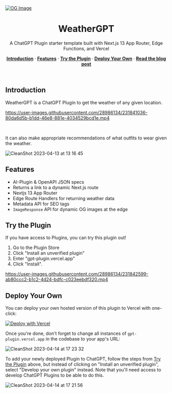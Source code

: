 <a href="https://github.com/steven-tey/weathergpt">
   <img src="https://gpt-plugin.vercel.app/opengraph-image.png" alt="OG Image">
</a>

<h1 align="center">WeatherGPT</h3>

<p align="center">
   A ChatGPT Plugin starter template built with Next.js 13 App Router, Edge Functions, and Vercel
</p>

<p align="center">
  <a href="#introduction"><strong>Introduction</strong></a> ·
  <a href="#features"><strong>Features</strong></a> ·
  <a href="#try-the-plugin"><strong>Try the Plugin</strong></a> ·
  <a href="#deploy-your-own"><strong>Deploy Your Own</strong></a> ·
  <a href="https://steventey.com/blog/chatgpt-plugin"><strong>Read the blog post</strong></a>
</p>
<br/>

## Introduction

WeatherGPT is a ChatGPT Plugin to get the weather of any given location.

https://user-images.githubusercontent.com/28986134/231841036-80da6d5b-b1dd-46e8-881e-4034529bcd1e.mp4

<br/>

It can also make appropriate recommendations of what outfits to wear given the weather.

![CleanShot 2023-04-13 at 13 16 45](https://user-images.githubusercontent.com/28986134/231851083-4a00ffd8-9372-42b4-a3c8-534b0435ee25.png)

## Features

- AI-Plugin & OpenAPI JSON specs
- Returns a link to a dynamic Next.js route
- Nextjs 13 App Router
- Edge Route Handlers for returning weather data
- Metadata API for SEO tags
- `ImageResponse` API for dynamic OG images at the edge

## Try the Plugin

If you have access to Plugins, you can try this plugin out!

1. Go to the Plugin Store
2. Click "Install an unverified plugin"
3. Enter "gpt-plugin.vercel.app"
4. Click "Install".

https://user-images.githubusercontent.com/28986134/231842599-ab80ccc2-b1c2-4d24-bdfc-c023eebdf320.mp4

## Deploy Your Own

You can deploy your own hosted version of this plugin to Vercel with one-click:

[![Deploy with Vercel](https://vercel.com/button)](https://vercel.com/new/clone?demo-title=WeatherGPT+%E2%80%93%C2%A0ChatGPT+Plugin+Starter&demo-description=The+ultimate+ChatGPT+Plugin+starter+template.+WeatherGPT+is+a+ChatGPT+Plugin+to+get+the+weather+of+any+given+location.&demo-url=https%3A%2F%2Fgpt-plugin.vercel.app%2F&demo-image=%2F%2Fimages.ctfassets.net%2Fe5382hct74si%2F7Ft2fS9gtS9XtxUNVJJENP%2F04a68855bda0524982d3c15cbd2628ac%2FCleanShot_2023-04-13_at_12.37.09.png&project-name=WeatherGPT+%E2%80%93%C2%A0ChatGPT+Plugin+Starter&repository-name=weathergpt&repository-url=https%3A%2F%2Fgithub.com%2Fsteven-tey%2Fweathergpt&from=templates&skippable-integrations=1&env=WEATHER_API_KEY&envDescription=Get+your+WeatherAPI+key+here%3A&envLink=https%3A%2F%2Fwww.weatherapi.com%2F&teamCreateStatus=hidden)

Once you're done, don't forget to change all instances of `gpt-plugin.vercel.app` in the codebase to your app's URL:

![CleanShot 2023-04-14 at 17 23 32](https://user-images.githubusercontent.com/28986134/232164728-12a5d659-24a6-4528-babc-099dde5fdd26.png)

To add your newly deployed Plugin to ChatGPT, follow the steps from [Try the Plugin](#try-the-plugin) above, but instead of clicking on "Install an unverified plugin", select "Develop your own plugin" instead. Note that you'll need access to develop ChatGPT Plugins to be able to do this.

![CleanShot 2023-04-14 at 17 21 56](https://user-images.githubusercontent.com/28986134/232164948-d77c25c8-3ace-4b8c-8d30-db8d2b6283a5.png)

